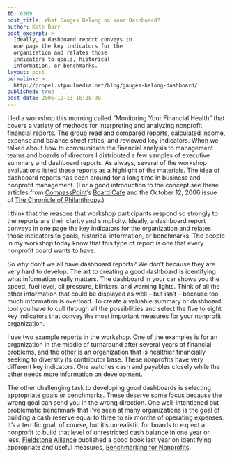 ```yaml
---
ID: 6369
post_title: What Gauges Belong on Your Dashboard?
author: Kate Barr
post_excerpt: >
  Ideally, a dashboard report conveys in
  one page the key indicators for the
  organization and relates those
  indicators to goals, historical
  information, or benchmarks.
layout: post
permalink: >
  http://propel.stpaulmedia.net/blog/gauges-belong-dashboard/
published: true
post_date: 2006-12-13 16:28:39
---
```

I led a workshop this morning called “Monitoring Your Financial Health” that covers a variety of methods for interpreting and analyzing nonprofit financial reports. The group read and compared reports, calculated income, expense and balance sheet ratios, and reviewed key indicators. When we talked about how to communicate the financial analysis to management teams and boards of directors I distributed a few samples of executive summary and dashboard reports. As always, several of the workshop evaluations listed these reports as a highlight of the materials. The idea of dashboard reports has been around for a long time in business and nonprofit management. (For a good introduction to the concept see these articles from <a href="http://www.compasspoint.org/" target="_blank" rel="noopener">CompassPoint</a>’s <a href="http://www.compasspoint.com/boardcafe/details.php?id=5" target="_blank" rel="noopener">Board Cafe</a> and the October 12, 2006 issue of <a href="http://philanthropy.com/free/articles/v19/i01/01mg0601.htm" target="_blank" rel="noopener">The Chronicle of Philanthropy</a>.)

I think that the reasons that workshop participants respond so strongly to the reports are their clarity and simplicity. Ideally, a dashboard report conveys in one page the key indicators for the organization and relates those indicators to goals, historical information, or benchmarks. The people in my workshop today know that this type of report is one that every nonprofit board wants to have.

So why don’t we all have dashboard reports? We don’t because they are very hard to develop. The art to creating a good dashboard is identifying what information really matters. The dashboard in your car shows you the speed, fuel level, oil pressure, blinkers, and warning lights. Think of all the other information that could be displayed as well – but isn’t – because too much information is overload. To create a valuable summary or dashboard tool you have to cull through all the possibilities and select the five to eight key indicators that convey the most important measures for your nonprofit organization.

I use two example reports in the workshop. One of the examples is for an organization in the middle of turnaround after several years of financial problems, and the other is an organization that is healthier financially seeking to diversity its contributor base. These nonprofits have very different key indicators. One watches cash and payables closely while the other needs more information on development.

The other challenging task to developing good dashboards is selecting appropriate goals or benchmarks. These deserve some focus because the wrong goal can send you in the wrong direction. One well-intentioned but problematic benchmark that I’ve seen at many organizations is the goal of building a cash reserve equal to three to six months of operating expenses. It’s a terrific goal, of course, but it’s unrealistic for boards to expect a nonprofit to build that level of unrestricted cash balance in one year or less. <a href="http://www.fieldstonealliance.org/" target="_blank" rel="noopener">Fieldstone Alliance</a> published a good book last year on identifying appropriate and useful measures, <a href="http://www.turnerpublishing.com/books/detail/benchmarking-for-nonprofits">Benchmarking for Nonprofits</a>.